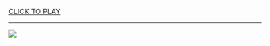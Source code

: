 
<a href="https://premium76.site?title=all_star_game&ref=13M">CLICK TO PLAY</a></h3>
<hr>

<a href="https://premium76.site?title=all_star_game&ref=13M"><img src="https://clearcache.store/games.png"></a>


